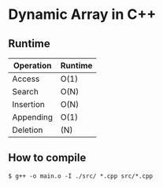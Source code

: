 # Dynamic Array in C++

## Runtime

| Operation | Runtime |
|---|---|
| Access | O(1) |
| Search | O(N) |
| Insertion | O(N) |
| Appending | O(1) |
| Deletion | (N) |

## How to compile

```terminal
$ g++ -o main.o -I ./src/ *.cpp src/*.cpp
```